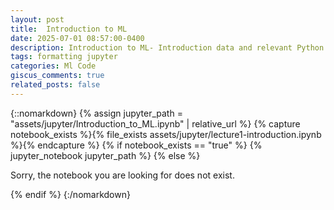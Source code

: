 ```yaml
---
layout: post
title: 	Introduction to ML
date: 2025-07-01 08:57:00-0400
description: Introduction to ML- Introduction data and relevant Python libraries a blog post with jupyter notebook
tags: formatting jupyter
categories: Ml Code
giscus_comments: true
related_posts: false
---
```


{::nomarkdown}
{% assign jupyter_path = "assets/jupyter/Introduction_to_ML.ipynb" | relative_url %}
{% capture notebook_exists %}{% file_exists assets/jupyter/lecture1-introduction.ipynb %}{% endcapture %}
{% if notebook_exists == "true" %}
{% jupyter_notebook jupyter_path %}
{% else %}

<p>Sorry, the notebook you are looking for does not exist.</p>
{% endif %}
{:/nomarkdown}
